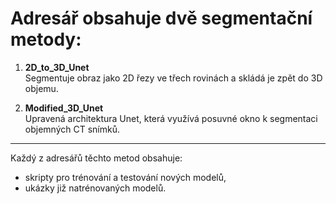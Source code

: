# Adresář obsahuje dvě segmentační metody:

1. **2D_to_3D_Unet**  
   Segmentuje obraz jako 2D řezy ve třech rovinách a skládá je zpět do 3D objemu.

2. **Modified_3D_Unet**  
   Upravená architektura Unet, která využívá posuvné okno k segmentaci objemných CT snímků.

---

Každý z adresářů těchto metod obsahuje:
- skripty pro trénování a testování nových modelů,
- ukázky již natrénovaných modelů.
